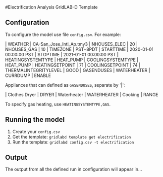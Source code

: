 #Electrification Analysis GridLAB-D Template

## Configuration 

To configure the model use file `config.csv`. For example:

| WEATHER | CA-San_Jose_Intl_Ap.tmy3
| NHOUSES_ELEC | 20
| NHOUSES_GAS | 10
| TIMEZONE | PST+8PDT
| STARTTIME | 2020-01-01 00:00:00 PST
| STOPTIME | 2021-01-01 00:00:00 PST
| HEATINGSYSTEMTYPE | HEAT_PUMP
| COOLINGSYSTEMTYPE | HEAT_PUMP
| HEATINGSETPOINT | 71
| COOLINGSETPOINT | 74
| THERMALINTEGRITYLEVEL | GOOD
| GASENDUSES | WATERHEATER
| CURRDUMP | ENABLE

Appliances that can defined as `GASENDUSES`, separate by '|':

| Clothes Dryer | DRYER
| Waterheater | WATERHEATER
| Cooking | RANGE

To specify gas heating, use `HEATINGSYSTEMTYPE,GAS`.

## Running the model 

1. Create your `config.csv`
2. Get the template: `gridlabd template get electrification`
3. Run the template: `gridlabd config.csv -t electrification` 

## Output
The output from all the defined run in configuration will appear in...

